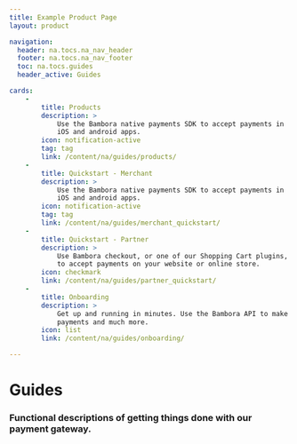 ```yaml
---
title: Example Product Page
layout: product

navigation:
  header: na.tocs.na_nav_header
  footer: na.tocs.na_nav_footer
  toc: na.tocs.guides
  header_active: Guides

cards:
    -                
        title: Products
        description: >
            Use the Bambora native payments SDK to accept payments in
            iOS and android apps.
        icon: notification-active
        tag: tag
        link: /content/na/guides/products/
    -                
        title: Quickstart - Merchant
        description: >
            Use the Bambora native payments SDK to accept payments in
            iOS and android apps.
        icon: notification-active
        tag: tag
        link: /content/na/guides/merchant_quickstart/
    -
        title: Quickstart - Partner
        description: >
            Use Bambora checkout, or one of our Shopping Cart plugins,
            to accept payments on your website or online store.
        icon: checkmark
        link: /content/na/guides/partner_quickstart/
    -
        title: Onboarding
        description: >
            Get up and running in minutes. Use the Bambora API to make
            payments and much more.
        icon: list
        link: /content/na/guides/onboarding/

---
```


# Guides

### Functional descriptions of getting things done with our payment gateway.
